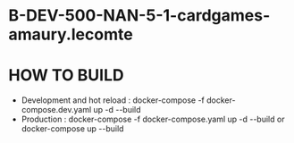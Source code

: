 # B-DEV-500-NAN-5-1-cardgames-amaury.lecomte

# HOW TO BUILD

- Development and hot reload : docker-compose -f docker-compose.dev.yaml up -d --build
- Production : docker-compose -f docker-compose.yaml up -d --build or docker-compose up --build
